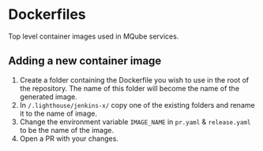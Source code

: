 # Dockerfiles
Top level container images used in MQube services.

## Adding a new container image
1. Create a folder containing the Dockerfile you wish to use in the root of the repository. The name of this folder
will become the name of the generated image.
2. In `/.lighthouse/jenkins-x/` copy one of the existing folders and rename it to the name of image.
3. Change the environment variable `IMAGE_NAME` in `pr.yaml` & `release.yaml` to be the name of the image.
4. Open a PR with your changes.
